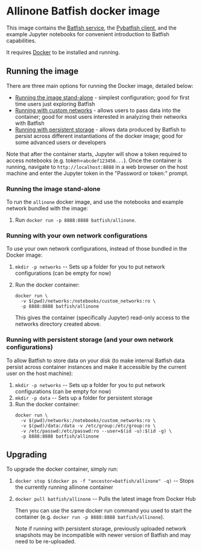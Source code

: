 # Allinone Batfish docker image

This image contains the [Batfish service][bf], the [Pybatfish client][pybf], and the example
Jupyter notebooks for convenient introduction to Batfish capabilities.

It requires [Docker][docker] to be installed and running.

## Running the image

There are three main options for running the Docker image, detailed below:
* [Running the image stand-alone](#running-the-image-stand-alone) - simplest configuration; good for first time users just exploring Batfish
* [Running with custom networks](#running-with-your-own-network-configurations) - allows users to pass data into the container; good for most users interested in analyzing their networks with Batfish
* [Running with persistent storage](#running-with-persistent-storage-and-your-own-network-configurations) - allows data produced by Batfish to persist across different instantiations of the docker image; good for some advanced users or developers

Note that after the container starts, Jupyter will show a token required to access notebooks (e.g. token=`abcdef123456...`).  Once the container is running, navigate to `http://localhost:8888` in a web browser on the host machine and enter the Jupyter token in the "Password or token:" prompt.

### Running the image stand-alone

To run the `allinone` docker image, and use the notebooks and example network bundled with the image:

1. Run `docker run -p 8888:8888 batfish/allinone`.


### Running with your own network configurations

To use your own network configurations, instead of those bundled in the Docker image:

1. `mkdir -p networks` -- Sets up a folder for you to put network configurations (can be empty for now)
2. Run the docker container:
    ```
    docker run \
      -v $(pwd)/networks:/notebooks/custom_networks:ro \
      -p 8888:8888 batfish/allinone
    ```

    This gives the container (specifically Jupyter) read-only access to the networks directory created above.

### Running with persistent storage (and your own network configurations)

To allow Batfish to store data on your disk (to make internal Batfish data persist across container instances and make it accessible by the current user on the host machine):

1. `mkdir -p networks` -- Sets up a folder for you to put network configurations (can be empty for now)
2. `mkdir -p data` -- Sets up a folder for persistent storage
3. Run the docker container:
    ```
    docker run \
      -v $(pwd)/networks:/notebooks/custom_networks:ro \
      -v $(pwd)/data:/data -v /etc/group:/etc/group:ro \
      -v /etc/passwd:/etc/passwd:ro --user=$(id -u):$(id -g) \
      -p 8888:8888 batfish/allinone
    ```

## Upgrading

To upgrade the docker container, simply run:

1. `docker stop $(docker ps -f "ancestor=batfish/allinone" -q)` -- Stops the currently running allinone container
2. `docker pull batfish/allinone` -- Pulls the latest image from Docker Hub

    Then you can use the same docker run command you used to start the container (e.g. `docker run -p 8888:8888 batfish/allinone`).

    Note if running with persistent storage, previously uploaded network snapshots may be incompatible with newer version of Batfish and may need to be re-uploaded.


[bf]: https://github.com/batfish/batfish
[docker]: https://www.docker.com/get-started
[pybf]: https://github.com/batfish/pybatfish